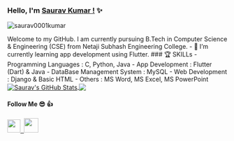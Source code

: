 ### Hello, I'm [Saurav Kumar !](https://saurav0001kumar.ml) ✨
<p align="left"> <img src="https://komarev.com/ghpvc/?username=saurav0001kumar&label=Views&color=blue&style=plastic" alt="saurav0001kumar" /> </p>
Welcome to my GitHub.  
I am currently pursuing B.Tech in Computer Science & Engineering (CSE) from Netaji Subhash Engineering College.  
- 🌱 I’m currently learning app development using Flutter.  
### 🏆 SKILLs 
- Programming Languages : C, Python, Java  
- App Development : Flutter (Dart) & Java  
- DataBase Management System : MySQL  
- Web Development : Django  & Basic HTML 
- Others : MS Word, MS Excel, MS PowerPoint   

<a href="https://github.com/saurav0001kumar">
 <img align="center" src="https://github-readme-stats.vercel.app/api?username=saurav0001kumar&show_icons=true&theme=light&line_height=27" alt="Saurav's GitHub Stats"/>
</a>

<a href="https://github.com/saurav0001kumar">
  <img align="center" src="https://github-readme-stats.vercel.app/api/top-langs/?username=saurav0001kumar&theme=light&hide_langs_below=1" />
</a>


#### Follow Me 😎 👍   
  <a href="https://www.linkedin.com/in/saurav0001kumar/"><img src="https://image.flaticon.com/icons/png/512/174/174857.png" width=30> </a>
  <a href="https://github.com/saurav0001kumar"> &nbsp;<img src="https://github.githubassets.com/images/modules/logos_page/GitHub-Mark.png" width=33></a>
<!--
**saurav0001kumar/saurav0001kumar** is a ✨ _special_ ✨ repository because its `README.md` (this file) appears on your GitHub profile.

Here are some ideas to get you started:

- 🔭 I’m currently working on ...
- 🌱 I’m currently learning ...
- 👯 I’m looking to collaborate on ...
- 🤔 I’m looking for help with ...
- 💬 Ask me about ...
- 📫 How to reach me: ...
- 😄 Pronouns: ...
- ⚡ Fun fact: ...
-->


